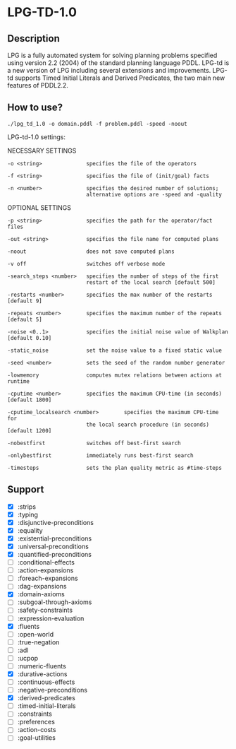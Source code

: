 # LPG-TD-1.0
## Description

LPG is a fully automated system for solving planning problems specified
using version 2.2 (2004) of the standard planning language PDDL. LPG-td 
is a new version of LPG including several extensions and improvements. 
LPG-td supports Timed Initial Literals and Derived Predicates, the two 
main new features of PDDL2.2.

## How to use?

```console
./lpg_td_1.0 -o domain.pddl -f problem.pddl -speed -noout
```

LPG-td-1.0 settings:

NECESSARY SETTINGS
```
-o <string>              specifies the file of the operators 

-f <string>              specifies the file of (init/goal) facts

-n <number>              specifies the desired number of solutions;
                         alternative options are -speed and -quality

```
OPTIONAL SETTINGS
```
-p <string>              specifies the path for the operator/fact files

-out <string>            specifies the file name for computed plans

-noout                   does not save computed plans

-v off                   switches off verbose mode

-search_steps <number>   specifies the number of steps of the first
                         restart of the local search [default 500]

-restarts <number>       specifies the max number of the restarts [default 9]

-repeats <number>        specifies the maximum number of the repeats [default 5]

-noise <0..1>            specifies the initial noise value of Walkplan [default 0.10]

-static_noise            set the noise value to a fixed static value

-seed <number>           sets the seed of the random number generator

-lowmemory               computes mutex relations between actions at runtime

-cputime <number>        specifies the maximum CPU-time (in seconds) [default 1800]

-cputime_localsearch <number>        specifies the maximum CPU-time for 
                         the local search procedure (in seconds) [default 1200] 

-nobestfirst             switches off best-first search

-onlybestfirst           immediately runs best-first search

-timesteps               sets the plan quality metric as #time-steps
```
## Support

- [x] :strips
- [x] :typing
- [x] :disjunctive-preconditions
- [x] :equality 
- [x] :existential-preconditions 
- [x] :universal-preconditions 
- [x] :quantified-preconditions 
- [ ] :conditional-effects 
- [ ] :action-expansions 
- [ ] :foreach-expansions 
- [ ] :dag-expansions 
- [x] :domain-axioms 
- [ ] :subgoal-through-axioms 
- [ ] :safety-constraints 
- [ ] :expression-evaluation 
- [x] :fluents 
- [ ] :open-world 
- [ ] :true-negation 
- [ ] :adl 
- [ ] :ucpop 
- [ ] :numeric-fluents 
- [x] :durative-actions 
- [ ] :continuous-effects 
- [ ] :negative-preconditions
- [x] :derived-predicates
- [ ] :timed-initial-literals
- [ ] :constraints
- [ ] :preferences
- [ ] :action-costs
- [ ] :goal-utilities
